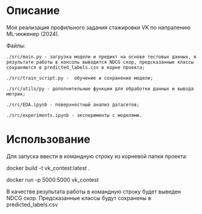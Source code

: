 # Описание

Моя реализация профильного задания стажировки VK по напралению ML-инженер (2024).

Файлы:

    ./src/main.py - загрузка модели и предикт на основе тестовых данных, в результате работы в консоль выводится NDCG скор, предсказанные классы сохраняются в predicted_labels.csv в корне проекта;

    ./src/train_script.py -  обучение и сохранение модели;

    ./src/utils/py - дополнительные функции для обработки данных и вывода метрик;

    ./src/EDA.ipynb - поверхностный анализ датасетов;

    ./src/experiments.ipynb - эксперименты с моделями.


# Использование

Для запуска ввести в командную строку из корневой папки проекта:

docker build -t vk_contest:latest .

docker run -p 5000:5000 vk_contest

В качестве результата работы в командную строку будет выведен NDCG скор. Предсказанные классы будут сохранены в predicted_labels.csv